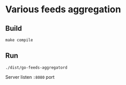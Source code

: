 # Various feeds aggregation
## Build
`make compile`
## Run
`./dist/go-feeds-aggregatord`

Server listen `:8080` port